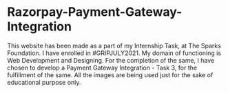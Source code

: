 # Razorpay-Payment-Gateway-Integration
This website has been made as a part of my Internship Task, at The Sparks Foundation. I have enrolled in #GRIPJULY2021. My domain of functioning is Web Development and Designing. For the completion of the same, I have chosen to develop a Payment Gateway Integration - Task 3, for the fulfillment of the same. All the images are being used just for the sake of educational purpose only.
